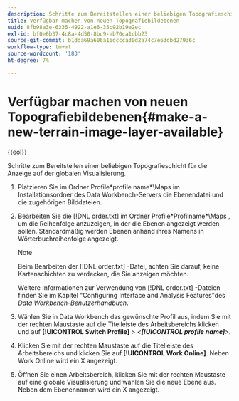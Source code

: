 ```yaml
---
description: Schritte zum Bereitstellen einer beliebigen Topografieschicht für die Anzeige auf der globalen Visualisierung.
title: Verfügbar machen von neuen Topografiebildebenen
uuid: 8fb98a3e-6335-4922-a1e6-35c92b19e2ec
exl-id: bf0e6b37-4c8a-4d50-8bc9-eb70ca1cbb23
source-git-commit: b1dda69a606a16dccca30d2a74c7e63dbd27936c
workflow-type: tm+mt
source-wordcount: '183'
ht-degree: 7%

---
```


# Verfügbar machen von neuen Topografiebildebenen{#make-a-new-terrain-image-layer-available}

{{eol}}

Schritte zum Bereitstellen einer beliebigen Topografieschicht für die Anzeige auf der globalen Visualisierung.

1. Platzieren Sie im Ordner Profile\*profile name*\Maps im Installationsordner des Data Workbench-Servers die Ebenendatei und die zugehörigen Bilddateien.
1. Bearbeiten Sie die [!DNL order.txt] im Ordner Profile\*Profilname*\Maps , um die Reihenfolge anzuzeigen, in der die Ebenen angezeigt werden sollen. Standardmäßig werden Ebenen anhand ihres Namens in Wörterbuchreihenfolge angezeigt.

   >[!NOTE]
   >
   >Beim Bearbeiten der [!DNL order.txt] -Datei, achten Sie darauf, keine Kartenschichten zu verdecken, die Sie anzeigen möchten.

   Weitere Informationen zur Verwendung von [!DNL order.txt] -Dateien finden Sie im Kapitel &quot;Configuring Interface and Analysis Features&quot;des *Data Workbench-Benutzerhandbuch*.

1. Wählen Sie in Data Workbench das gewünschte Profil aus, indem Sie mit der rechten Maustaste auf die Titelleiste des Arbeitsbereichs klicken und auf **[!UICONTROL Switch Profile]** > *&lt;**[!UICONTROL profile name]**>*.
1. Klicken Sie mit der rechten Maustaste auf die Titelleiste des Arbeitsbereichs und klicken Sie auf **[!UICONTROL Work Online]**. Neben Work Online wird ein X angezeigt.
1. Öffnen Sie einen Arbeitsbereich, klicken Sie mit der rechten Maustaste auf eine globale Visualisierung und wählen Sie die neue Ebene aus. Neben dem Ebenennamen wird ein X angezeigt.
